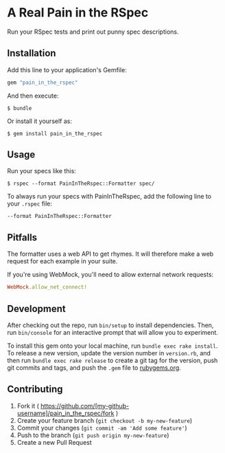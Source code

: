 # A Real Pain in the RSpec

Run your RSpec tests and print out punny spec descriptions.

## Installation

Add this line to your application's Gemfile:

```ruby
gem "pain_in_the_rspec"
```

And then execute:

    $ bundle

Or install it yourself as:

    $ gem install pain_in_the_rspec

## Usage

Run your specs like this:

    $ rspec --format PainInTheRspec::Formatter spec/

To always run your specs with PainInTheRspec, add the following line to your
`.rspec` file:

    --format PainInTheRspec::Formatter

## Pitfalls

The formatter uses a web API to get rhymes. It will therefore make a web request
for each example in your suite.

If you're using WebMock, you'll need to allow external network requests:

```ruby
WebMock.allow_net_connect!
```

## Development

After checking out the repo, run `bin/setup` to install dependencies. Then, run
`bin/console` for an interactive prompt that will allow you to experiment.

To install this gem onto your local machine, run `bundle exec rake install`. To
release a new version, update the version number in `version.rb`, and then run
`bundle exec rake release` to create a git tag for the version, push git commits
and tags, and push the `.gem` file to [rubygems.org](https://rubygems.org).

## Contributing

1. Fork it ( https://github.com/[my-github-username]/pain_in_the_rspec/fork )
2. Create your feature branch (`git checkout -b my-new-feature`)
3. Commit your changes (`git commit -am 'Add some feature'`)
4. Push to the branch (`git push origin my-new-feature`)
5. Create a new Pull Request
